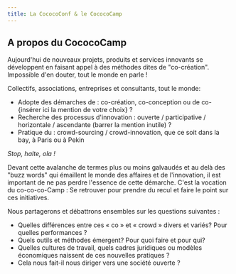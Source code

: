 ```yaml
---
title: La CococoConf & le CococoCamp
---
```


## A propos du CococoCamp

Aujourd'hui de nouveaux projets, produits et services innovants se développent en faisant appel à des méthodes
dites de "co-création". Impossible d'en douter, tout le monde en parle ! 

Collectifs, associations, entreprises et consultants, tout le monde:

* Adopte des démarches de : co-création, co-conception ou de co- {insérer ici la mention de votre choix} ?
* Recherche des processus d'innovation : ouverte / participative / horizontale / ascendante (barrer la mention
inutile) ?
* Pratique du : crowd-sourcing / crowd-innovation, que ce soit dans la bay, à Paris ou à Pekin

*Stop, halte, ola !*

Devant cette avalanche de termes plus ou moins galvaudés et au delà des "buzz words" qui émaillent le monde des affaires et de l'innovation, il est important de ne pas perdre l'essence de cette démarche. C'est la vocation du co-co-co-Camp : Se retrouver pour prendre du recul et faire le point sur ces initiatives.
 
Nous partagerons et débattrons ensembles sur les questions suivantes :

* Quelles différences entre ces « co » et « crowd » divers et variés? Pour quelles performances ?
* Quels outils et méthodes émergent? Pour quoi faire et pour qui?
* Quelles cultures de travail, quels cadres juridiques ou modèles économiques naissent de ces nouvelles
pratiques ?
* Cela nous fait-il nous diriger vers une société ouverte ?